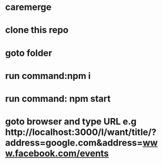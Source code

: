 # caremerge
# clone this repo
# goto folder 
# run command:npm i
# run command: npm start
# goto browser and type URL e.g http://localhost:3000/I/want/title/?address=google.com&address=www.facebook.com/events
